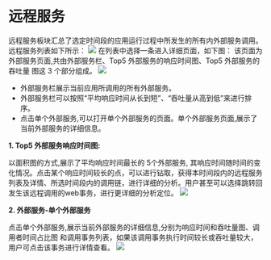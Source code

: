 # 远程服务
远程服务板块汇总了选定时间段的应用运行过程中所发生的所有内外部服务调用。远程服务列表如下所示：
![](/images/remote_01.png)
在列表中选择一条进入详细页面，如下图：
该页面为外部服务页面,共由外部服务栏、Top5 外部服务的响应时间图、Top5 外部服务的吞吐量
图这 3 个部分组成。
![](/images/remote_02.png)

* 外部服务栏展示当前应用所调用的所有外部服务。
* 外部服务栏可以按照“平均响应时间从长到短”、“吞吐量从高到低”来进行排序。
* 点击单个外部服务,可以打开单个外部服务的页面。单个外部服务页面,展示了当前外部服务的详细信息。

**1. Top5 外部服务响应时间图:**

以面积图的方式,展示了平均响应时间最长的 5个外部服务, 其响应时间随时间的变化情况。点击某个响应时间较长的点，可以进行钻取，获得本时间段内的远程服务列表及详情、所选时间段内的调用链，进行详细的分析。用户甚至可以选择跳转回发生该远程调用的web事务，进行更详细的分析定位。
![](/images/remote_10.png)


**2. 外部服务-单个外部服务**

点击单个外部服务,展示当前外部服务的详细信息,分别为响应时间和吞吐量图、调用者时间占比图
和调用事务列表，如果该调用事务执行时间较长或吞吐量较大，用户可点击该事务进行详情查看。
![](/images/remote_03.png)